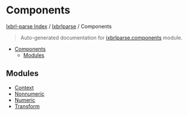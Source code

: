 # Components

[Ixbrl-parse Index](../../README.md#ixbrl-parse-index) /
[Ixbrlparse](../index.md#ixbrlparse) /
Components

> Auto-generated documentation for [ixbrlparse.components](https://github.com/drkane/ixbrl-parse/blob/main/ixbrlparse/components/__init__.py) module.

- [Components](#components)
  - [Modules](#modules)

## Modules

- [Context](./context.md)
- [Nonnumeric](./nonnumeric.md)
- [Numeric](./numeric.md)
- [Transform](./transform.md)